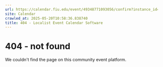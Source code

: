 ```yaml
---
url: https://calendar.fiu.edu/event/49348771093056/confirm?instance_id=49348840030589&return=https%3A%2F%2Fcalendar.fiu.edu%2Fcalendar%3Fevent_types%255B%255D%3D127587
site: Calendar
crawled_at: 2025-05-20T10:58:36.838740
title: 404 - Localist Event Calendar Software
---
```


# 404 - not found
We couldn't find the page on this community event platform.
